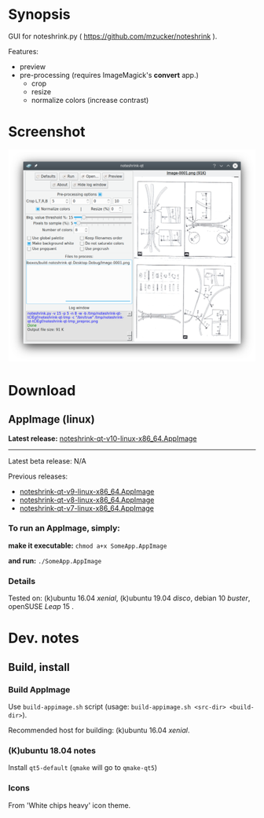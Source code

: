 Synopsis
=========

GUI for noteshrink.py ( https://github.com/mzucker/noteshrink ).

Features:
 * preview
 * pre-processing (requires ImageMagick's **convert** app.)
   * crop
   * resize
   * normalize colors (increase contrast)

Screenshot
==========

![Screenshot](https://github.com/clapautius/noteshrink-qt/blob/master/doc/noteshrink-qt-screenshot.png)

Download
========

AppImage (linux)
----------------

**Latest release:** [noteshrink-qt-v10-linux-x86_64.AppImage](https://github.com/clapautius/noteshrink-qt/releases/download/v10/noteshrink-qt-v10-linux-x86_64.AppImage)

-----

Latest beta release: N/A

Previous releases:
 * [noteshrink-qt-v9-linux-x86_64.AppImage](https://github.com/clapautius/noteshrink-qt/releases/download/v9/noteshrink-qt-v9-linux-x86_64.AppImage)
 * [noteshrink-qt-v8-linux-x86_64.AppImage](https://github.com/clapautius/noteshrink-qt/releases/download/v8/noteshrink-qt-v8-linux-x86_64.AppImage)
 * [noteshrink-qt-v7-linux-x86_64.AppImage](https://github.com/clapautius/noteshrink-qt/releases/download/v7/noteshrink-qt-v7-linux-x86_64.AppImage)

### To run an AppImage, simply:

**make it executable:** `chmod a+x SomeApp.AppImage`

**and run:** `./SomeApp.AppImage`

### Details

Tested on: (k)ubuntu 16.04 _xenial_, (k)ubuntu 19.04 _disco_, debian 10 _buster_, openSUSE _Leap_ 15 .

Dev. notes
==========

Build, install
--------------

### Build AppImage

Use `build-appimage.sh` script (usage: `build-appimage.sh <src-dir> <build-dir>`).

Recommended host for building: (k)ubuntu 16.04 _xenial_.

### (K)ubuntu 18.04 notes

Install `qt5-default` (`qmake` will go to `qmake-qt5`)

### Icons

From 'White chips heavy' icon theme.
